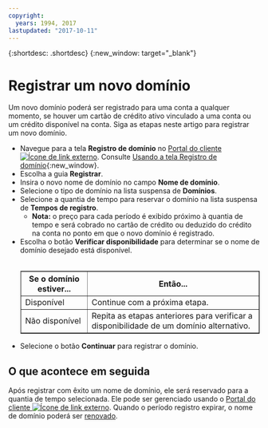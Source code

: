 ```yaml
---
copyright:
  years: 1994, 2017
lastupdated: "2017-10-11"
---
```


{:shortdesc: .shortdesc}
{:new_window: target="_blank"}

# Registrar um novo domínio

Um novo domínio poderá ser registrado para uma conta a qualquer momento, se houver um cartão de crédito ativo vinculado a uma conta ou um crédito disponível na conta. Siga as etapas neste artigo para registrar um novo domínio.

* Navegue para a tela **Registro de domínio** no [Portal do cliente![Ícone de link externo](../../icons/launch-glyph.svg "Ícone de link externo")](https://control.softlayer.com/). Consulte [Usando a tela Registro de domínio](use-domain-reg-screen.html){:new_window}.
* Escolha a guia **Registrar**.
* Insira o novo nome de domínio no campo **Nome de domínio**.
* Selecione o tipo de domínio na lista suspensa de **Domínios**.
* Selecione a quantia de tempo para reservar o domínio na lista suspensa de **Tempos de registro**.
  * **Nota:** o preço para cada período é exibido próximo à quantia de tempo e será cobrado no cartão de crédito ou deduzido do crédito na conta no ponto em que o novo domínio é registrado.
* Escolha o botão **Verificar disponibilidade** para determinar se o nome de domínio desejado está disponível.<br/><br/><table border="1"><tbody><tr><th>Se o domínio estiver...</th><th>Então...</th></tr><tr><td>Disponível</td><td>Continue com a próxima etapa.</td></tr><tr><td>Não disponível</td><td>Repita as etapas anteriores para verificar a disponibilidade de um domínio alternativo.</td></tr></tbody></table>
* Selecione o botão **Continuar** para registrar o domínio.

## O que acontece em seguida

Após registrar com êxito um nome de domínio, ele será reservado para a quantia de tempo selecionada. Ele pode ser gerenciado usando o [Portal do cliente ![Ícone de link externo](../../icons/launch-glyph.svg "Ícone de link externo")](https://control.softlayer.com/). Quando o período registro expirar, o nome de domínio poderá ser [renovado](renew-multiple-existing-domains.html).
